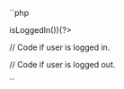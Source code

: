 ``php
<?php
if($user->isLoggedIn()){?>
  // Code if user is logged in.
<?php }else{?>
  // Code if user is logged out.
<?php }?>
``
